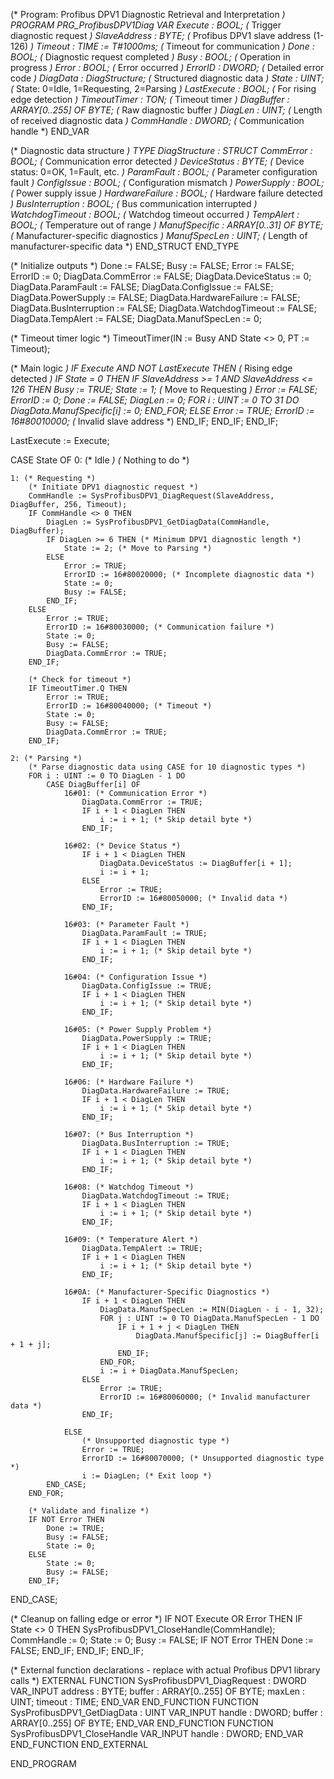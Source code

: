 (* Program: Profibus DPV1 Diagnostic Retrieval and Interpretation *)
PROGRAM PRG_ProfibusDPV1Diag
VAR
    Execute : BOOL;                    (* Trigger diagnostic request *)
    SlaveAddress : BYTE;               (* Profibus DPV1 slave address (1-126) *)
    Timeout : TIME := T#1000ms;        (* Timeout for communication *)
    Done : BOOL;                       (* Diagnostic request completed *)
    Busy : BOOL;                       (* Operation in progress *)
    Error : BOOL;                      (* Error occurred *)
    ErrorID : DWORD;                   (* Detailed error code *)
    DiagData : DiagStructure;          (* Structured diagnostic data *)
    State : UINT;                      (* State: 0=Idle, 1=Requesting, 2=Parsing *)
    LastExecute : BOOL;                (* For rising edge detection *)
    TimeoutTimer : TON;                (* Timeout timer *)
    DiagBuffer : ARRAY[0..255] OF BYTE; (* Raw diagnostic buffer *)
    DiagLen : UINT;                    (* Length of received diagnostic data *)
    CommHandle : DWORD;                (* Communication handle *)
END_VAR

(* Diagnostic data structure *)
TYPE DiagStructure :
STRUCT
    CommError : BOOL;                  (* Communication error detected *)
    DeviceStatus : BYTE;               (* Device status: 0=OK, 1=Fault, etc. *)
    ParamFault : BOOL;                 (* Parameter configuration fault *)
    ConfigIssue : BOOL;                (* Configuration mismatch *)
    PowerSupply : BOOL;                (* Power supply issue *)
    HardwareFailure : BOOL;            (* Hardware failure detected *)
    BusInterruption : BOOL;            (* Bus communication interrupted *)
    WatchdogTimeout : BOOL;            (* Watchdog timeout occurred *)
    TempAlert : BOOL;                  (* Temperature out of range *)
    ManufSpecific : ARRAY[0..31] OF BYTE; (* Manufacturer-specific diagnostics *)
    ManufSpecLen : UINT;               (* Length of manufacturer-specific data *)
END_STRUCT
END_TYPE

(* Initialize outputs *)
Done := FALSE;
Busy := FALSE;
Error := FALSE;
ErrorID := 0;
DiagData.CommError := FALSE;
DiagData.DeviceStatus := 0;
DiagData.ParamFault := FALSE;
DiagData.ConfigIssue := FALSE;
DiagData.PowerSupply := FALSE;
DiagData.HardwareFailure := FALSE;
DiagData.BusInterruption := FALSE;
DiagData.WatchdogTimeout := FALSE;
DiagData.TempAlert := FALSE;
DiagData.ManufSpecLen := 0;

(* Timeout timer logic *)
TimeoutTimer(IN := Busy AND State <> 0, PT := Timeout);

(* Main logic *)
IF Execute AND NOT LastExecute THEN
    (* Rising edge detected *)
    IF State = 0 THEN
        IF SlaveAddress >= 1 AND SlaveAddress <= 126 THEN
            Busy := TRUE;
            State := 1; (* Move to Requesting *)
            Error := FALSE;
            ErrorID := 0;
            Done := FALSE;
            DiagLen := 0;
            FOR i : UINT := 0 TO 31 DO
                DiagData.ManufSpecific[i] := 0;
            END_FOR;
        ELSE
            Error := TRUE;
            ErrorID := 16#80010000; (* Invalid slave address *)
        END_IF;
    END_IF;
END_IF;

LastExecute := Execute;

CASE State OF
    0: (* Idle *)
        (* Nothing to do *)

    1: (* Requesting *)
        (* Initiate DPV1 diagnostic request *)
        CommHandle := SysProfibusDPV1_DiagRequest(SlaveAddress, DiagBuffer, 256, Timeout);
        IF CommHandle <> 0 THEN
            DiagLen := SysProfibusDPV1_GetDiagData(CommHandle, DiagBuffer);
            IF DiagLen >= 6 THEN (* Minimum DPV1 diagnostic length *)
                State := 2; (* Move to Parsing *)
            ELSE
                Error := TRUE;
                ErrorID := 16#80020000; (* Incomplete diagnostic data *)
                State := 0;
                Busy := FALSE;
            END_IF;
        ELSE
            Error := TRUE;
            ErrorID := 16#80030000; (* Communication failure *)
            State := 0;
            Busy := FALSE;
            DiagData.CommError := TRUE;
        END_IF;

        (* Check for timeout *)
        IF TimeoutTimer.Q THEN
            Error := TRUE;
            ErrorID := 16#80040000; (* Timeout *)
            State := 0;
            Busy := FALSE;
            DiagData.CommError := TRUE;
        END_IF;

    2: (* Parsing *)
        (* Parse diagnostic data using CASE for 10 diagnostic types *)
        FOR i : UINT := 0 TO DiagLen - 1 DO
            CASE DiagBuffer[i] OF
                16#01: (* Communication Error *)
                    DiagData.CommError := TRUE;
                    IF i + 1 < DiagLen THEN
                        i := i + 1; (* Skip detail byte *)
                    END_IF;

                16#02: (* Device Status *)
                    IF i + 1 < DiagLen THEN
                        DiagData.DeviceStatus := DiagBuffer[i + 1];
                        i := i + 1;
                    ELSE
                        Error := TRUE;
                        ErrorID := 16#80050000; (* Invalid data *)
                    END_IF;

                16#03: (* Parameter Fault *)
                    DiagData.ParamFault := TRUE;
                    IF i + 1 < DiagLen THEN
                        i := i + 1; (* Skip detail byte *)
                    END_IF;

                16#04: (* Configuration Issue *)
                    DiagData.ConfigIssue := TRUE;
                    IF i + 1 < DiagLen THEN
                        i := i + 1; (* Skip detail byte *)
                    END_IF;

                16#05: (* Power Supply Problem *)
                    DiagData.PowerSupply := TRUE;
                    IF i + 1 < DiagLen THEN
                        i := i + 1; (* Skip detail byte *)
                    END_IF;

                16#06: (* Hardware Failure *)
                    DiagData.HardwareFailure := TRUE;
                    IF i + 1 < DiagLen THEN
                        i := i + 1; (* Skip detail byte *)
                    END_IF;

                16#07: (* Bus Interruption *)
                    DiagData.BusInterruption := TRUE;
                    IF i + 1 < DiagLen THEN
                        i := i + 1; (* Skip detail byte *)
                    END_IF;

                16#08: (* Watchdog Timeout *)
                    DiagData.WatchdogTimeout := TRUE;
                    IF i + 1 < DiagLen THEN
                        i := i + 1; (* Skip detail byte *)
                    END_IF;

                16#09: (* Temperature Alert *)
                    DiagData.TempAlert := TRUE;
                    IF i + 1 < DiagLen THEN
                        i := i + 1; (* Skip detail byte *)
                    END_IF;

                16#0A: (* Manufacturer-Specific Diagnostics *)
                    IF i + 1 < DiagLen THEN
                        DiagData.ManufSpecLen := MIN(DiagLen - i - 1, 32);
                        FOR j : UINT := 0 TO DiagData.ManufSpecLen - 1 DO
                            IF i + 1 + j < DiagLen THEN
                                DiagData.ManufSpecific[j] := DiagBuffer[i + 1 + j];
                            END_IF;
                        END_FOR;
                        i := i + DiagData.ManufSpecLen;
                    ELSE
                        Error := TRUE;
                        ErrorID := 16#80060000; (* Invalid manufacturer data *)
                    END_IF;

                ELSE
                    (* Unsupported diagnostic type *)
                    Error := TRUE;
                    ErrorID := 16#80070000; (* Unsupported diagnostic type *)
                    i := DiagLen; (* Exit loop *)
            END_CASE;
        END_FOR;

        (* Validate and finalize *)
        IF NOT Error THEN
            Done := TRUE;
            Busy := FALSE;
            State := 0;
        ELSE
            State := 0;
            Busy := FALSE;
        END_IF;

END_CASE;

(* Cleanup on falling edge or error *)
IF NOT Execute OR Error THEN
    IF State <> 0 THEN
        SysProfibusDPV1_CloseHandle(CommHandle);
        CommHandle := 0;
        State := 0;
        Busy := FALSE;
        IF NOT Error THEN
            Done := FALSE;
        END_IF;
    END_IF;
END_IF;

(* External function declarations - replace with actual Profibus DPV1 library calls *)
EXTERNAL
    FUNCTION SysProfibusDPV1_DiagRequest : DWORD
        VAR_INPUT
            address : BYTE;
            buffer : ARRAY[0..255] OF BYTE;
            maxLen : UINT;
            timeout : TIME;
        END_VAR
    END_FUNCTION
    FUNCTION SysProfibusDPV1_GetDiagData : UINT
        VAR_INPUT
            handle : DWORD;
            buffer : ARRAY[0..255] OF BYTE;
        END_VAR
    END_FUNCTION
    FUNCTION SysProfibusDPV1_CloseHandle
        VAR_INPUT
            handle : DWORD;
        END_VAR
    END_FUNCTION
END_EXTERNAL

END_PROGRAM
